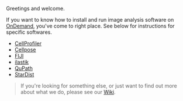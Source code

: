 Greetings and welcome.

If you want to know how to install and run image analysis software on [OnDemand](https://openondemand.org/), you've come to right place. See below for instructions for specific softwares.
* [CellProfiler](CellProfiler/README.md)
* [Cellpose](Cellpose/Run_Cellpose_From_FIJI_on_OnDemand.md)
* [FIJI](Fiji/readme.md)
* [ilastik](Ilastik/readme.md)
* [QuPath](QuPath/readme.md)
* [StarDist](stardist/StarDist.md)

> If you're looking for something else, or just want to find out more about what we do, please see our [Wiki](https://github.com/FrancisCrickInstitute/CALM/wiki).
